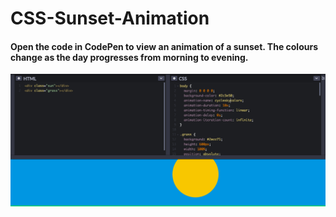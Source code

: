 # CSS-Sunset-Animation

#### Open the code in CodePen to view an animation of a sunset. The colours change as the day progresses from morning to evening. 

![](img/animation.png)